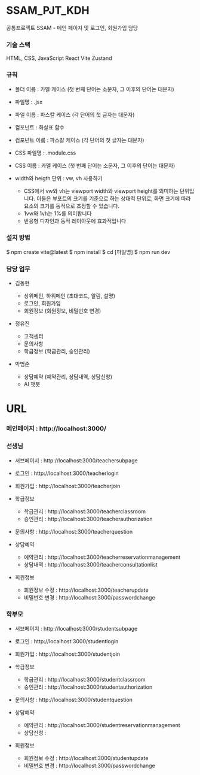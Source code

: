 # SSAM_PJT_KDH

공통프로젝트 SSAM - 메인 페이지 및 로그인, 회원가입 담당

### 기술 스택

HTML, CSS, JavaScript
React
Vite
Zustand

### 규칙

- 폴더 이름 : 카멜 케이스 (첫 번째 단어는 소문자, 그 이후의 단어는 대문자)

- 파일명 : .jsx
- 파일 이름 : 파스칼 케이스 (각 단어의 첫 글자는 대문자)

- 컴포넌트 : 화살표 함수
- 컴포넌트 이름 : 파스칼 케이스 (각 단어의 첫 글자는 대문자)

- CSS 파일명 : .module.css
- CSS 이름 : 카멜 케이스 (첫 번째 단어는 소문자, 그 이후의 단어는 대문자)

- width와 heigth 단위 : vw, vh 사용하기
  - CSS에서 vw와 vh는 viewport width와 viewport height를 의미하는 단위입니다. 이들은 뷰포트의 크기를 기준으로 하는 상대적 단위로, 화면 크기에 따라 요소의 크기를 동적으로 조정할 수 있습니다.
  - 1vw와 1vh는 1%를 의미합니다
  - 반응형 디자인과 동적 레이아웃에 효과적입니다

### 설치 방법

$ npm create vite@latest
$ npm install
$ cd [파일명]
$ npm run dev

### 담당 업무

- 김동현
  - 상위메인, 하위메인 (초대코드, 알림, 설명)
  - 로그인, 회원가입
  - 회원정보 (회원정보, 비밀번호 변경)

- 정유진
  - 고객센터
  - 문의사항
  - 학급정보 (학급관리, 승인관리)

- 박범준
  - 상담예약 (예약관리, 상담내역, 상담신청)
  - AI 챗봇

# URL

### 메인페이지 : http://localhost:3000/

### 선생님

- 서브페이지 : http://localhost:3000/teachersubpage

- 로그인 : http://localhost:3000/teacherlogin
- 회원가입 : http://localhost:3000/teacherjoin

- 학급정보

  - 학급관리 : http://localhost:3000/teacherclassroom
  - 승인관리 : http://localhost:3000/teacherauthorization

- 문의사항 : http://localhost:3000/teacherquestion

- 상담예약

  - 예약관리 : http://localhost:3000/teacherreservationmanagement
  - 상담내역 : http://localhost:3000/teacherconsultationlist

- 회원정보
  - 회원정보 수정 : http://localhost:3000/teacherupdate
  - 비밀번호 변경 : http://localhost:3000/passwordchange

### 학부모

- 서브페이지 : http://localhost:3000/studentsubpage

- 로그인 : http://localhost:3000/studentlogin
- 회원가입 : http://localhost:3000/studentjoin

- 학급정보

  - 학급관리 : http://localhost:3000/studentclassroom
  - 승인관리 : http://localhost:3000/studentauthorization

- 문의사항 : http://localhost:3000/studentquestion

- 상담예약

  - 예약관리 : http://localhost:3000/studentreservationmanagement
  - 상담신청 :

- 회원정보
  - 회원정보 수정 : http://localhost:3000/studentupdate
  - 비밀번호 변경 : http://localhost:3000/passwordchange